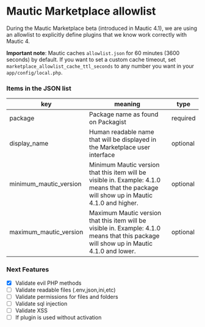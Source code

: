 # Mautic Marketplace allowlist

During the Mautic Marketplace beta (introduced in Mautic 4.1), we are using an allowlist to explicitly define plugins that we know work correctly with Mautic 4.

**Important note**: Mautic caches `allowlist.json` for 60 minutes (3600 seconds) by default. If you want to set a custom cache timeout, set `marketplace_allowlist_cache_ttl_seconds` to any number you want in your `app/config/local.php`.


### Items in the JSON list

| key | meaning | type
| --- | --- | --- |
| package | Package name as found on Packagist | required |
| display_name | Human readable name that will be displayed in the Marketplace user interface | optional |
| minimum_mautic_version | Minimum Mautic version that this item will be visible in. Example: 4.1.0 means that the package will show up in Mautic 4.1.0 and higher. | optional |
| maximum_mautic_version | Maximum Mautic version that this item will be visible in. Example: 4.1.0 means that this package will show up in Mautic 4.1.0 and lower. | optional |

### Next Features
- [x] Validate evil PHP methods
- [ ] Validate readable files (.env,json,ini,etc)
- [ ] Validate permissions for files and folders
- [ ] Validate sql injection
- [ ] Validate XSS
- [ ] If plugin is used without activation
